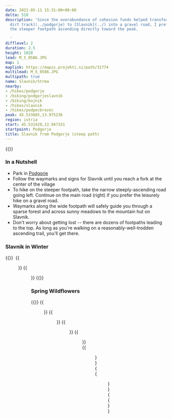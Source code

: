 ```yaml
---
date: 2021-05-11 15:31:00+00:00
delta: 510
description: 'Since the overabundance of cohesion funds helped transform the [old
  dirt track](../podgorje) to [Slavnik](../) into a gravel road, I prefer to take
  the steeper footpath ascending directly toward the peak.

  '
difflevel: 2
duration: 2.5
height: 1028
lead: M_5_0586.JPG
map: 1
maplink: https://mapzs.projekti.si/path/31774
multilead: M_5_0586.JPG
multipath: true
name: Slavnik/Strma
nearby:
- /hikes/podgorje
- /biking/podgorjeslavnik
- /biking/kojnik
- /hikes/slavnik
- /hikes/podpecbrezec
peak: 45.533685,13.975236
region: istria
start: 45.531420,13.947151
startpoint: Podgorje
title: Slavnik from Podgorje (steep path)
---
```

{{<hike-details description="yes">}}

### In a Nutshell

* Park in [Podgorje](../../podgorje)
* Follow the waymarks and signs for Slavnik until you reach a fork at the center of the village
* To hike on the steeper footpath, take the narrow steeply-ascending road going left. Continue on the main road (right) if you prefer the leisurely hike on a gravel road.
* Waymarks along the wide footpath will safely guide you through a sparse forest and across sunny meadows to the mountain hut on Slavnik.
* Don't worry about getting lost -- there are dozens of footpaths leading to the top. As long as you're walking on a reasonably-well-trodden ascending trail, you'll get there.

### Slavnik in Winter

{{<gallery>}} 
{{<figure src="M_5_0588.JPG">}}
{{<figure src="M_5_0590.JPG">}}
{{</gallery>}}

### Spring Wildflowers

{{<gallery>}}
{{<figure src="M_20210510_094648.jpg">}}
{{<figure src="M_20210510_095239.jpg">}}
{{<figure src="M_20210510_095505.jpg">}}
{{<figure src="M_20210510_095625.jpg">}}
{{<figure src="M_20210510_100216.jpg">}}
{{<figure src="M_20210510_110815.jpg">}}
{{</gallery>}}
